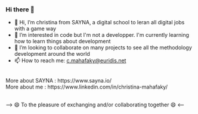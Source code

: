 ### Hi there 👋

- 👋 Hi, I’m christina from SAYNA, a digital school to leran all digital jobs with a game way 
- 🌱 I’m interested in code but I'm not a developper. I'm currently learning how to learn things about development
- 👯 I’m looking to collaborate on many projects to see all the methodology development around the world
- 📫 How to reach me: c.mahafaky@euridis.net

<br>
More about SAYNA : https://www.sayna.io/ <br>
More about me : https://www.linkedin.com/in/christina-mahafaky/
<br><br>

--> 😄 To the pleasure of exchanging and/or collaborating together 😄 <--
